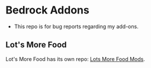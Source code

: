 # Bedrock Addons
- This repo is for bug reports regarding my add-ons.

## Lot's More Food
Lot's More Food has its own repo: [Lots More Food Mods](https://github.com/legopitstop/Lots-More-Food-Mods).